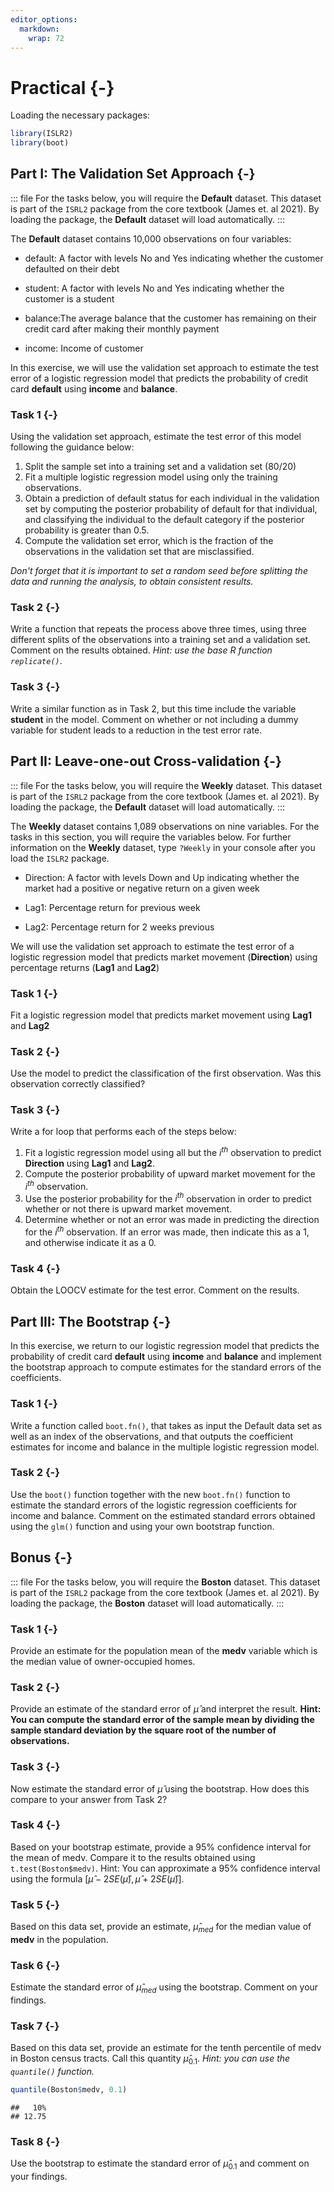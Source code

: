 ```yaml
---
editor_options:
  markdown:
    wrap: 72
---
```


# Practical {-}

Loading the necessary packages: 


```r
library(ISLR2)
library(boot)
```

## Part I: The Validation Set Approach {-}

::: file
For the tasks below, you will require the **Default** dataset. This dataset is part of the `ISRL2` package from the core textbook (James et. al 2021). By loading the package, the **Default** dataset will load automatically. 
:::

The **Default** dataset contains 10,000 observations on four variables:   

- default: A factor with levels No and Yes indicating whether the customer defaulted on their debt  

- student: A factor with levels No and Yes indicating whether the customer is a student  

- balance:The average balance that the customer has remaining on their credit card after making their monthly payment  

- income: Income of customer   

In this exercise, we will use the validation set approach to estimate the test error of a logistic regression model that predicts the probability of credit card **default** using **income** and **balance**. 

### Task 1 {-}

Using the validation set approach, estimate the test error of this model following the guidance below: 

1. Split the sample set into a training set and a validation set (80/20)  
2. Fit a multiple logistic regression model using only the training observations.   
3. Obtain a prediction of default status for each individual in the validation set by computing the posterior probability of default for that individual, and classifying the individual to the default category if the posterior probability is greater than 0.5.  
4. Compute the validation set error, which is the fraction of the observations in the validation set that are misclassified.

*Don't forget that it is important to set a random seed before splitting the data and running the analysis, to obtain consistent results.*

### Task 2 {-}

Write a function that repeats the process above three times, using three different splits of the observations into a training set and a validation set. Comment on the results obtained. *Hint: use the base R function `replicate()`*.

### Task 3 {-}

Write a similar function as in Task 2, but this time include the variable **student** in the model. Comment on whether or not including a dummy variable for student leads to a reduction in the test error rate.

## Part II: Leave-one-out Cross-validation {-}

::: file
For the tasks below, you will require the **Weekly** dataset. This dataset is part of the `ISRL2` package from the core textbook (James et. al 2021). By loading the package, the **Default** dataset will load automatically. 
:::

The **Weekly** dataset contains 1,089 observations on nine variables. For the tasks in this section, you will require the variables below. For further information on the **Weekly** dataset, type `?Weekly` in your console after you load the `ISLR2` package.   

- Direction: A factor with levels Down and Up indicating whether the market had a positive or negative return on a given week  

- Lag1: Percentage return for previous week  

- Lag2: Percentage return for 2 weeks previous   

We will use the validation set approach to estimate the test error of a logistic regression model that predicts market movement (**Direction**) using percentage returns (**Lag1** and **Lag2**)

### Task 1 {-}

Fit a logistic regression model that predicts market movement using **Lag1** and **Lag2**

### Task 2 {-}

Use the model to predict the classification of the first observation. Was this observation correctly classified?
 
### Task 3 {-}

Write a for loop that performs each of the steps below: 

1. Fit a logistic regression model using all but the $i^{th}$ observation to predict **Direction** using **Lag1** and **Lag2**. 
2. Compute the posterior probability of upward market movement for the $i^{th}$ observation.
3. Use the posterior probability for the $i^{th}$ observation in order to predict whether or not there is upward market movement.
4. Determine whether or not an error was made in predicting the direction for the $i^{th}$ observation. If an error was made, then indicate this as a 1, and otherwise indicate it as a 0.


### Task 4 {-}

Obtain the LOOCV estimate for the test error. Comment on the results.

## Part III: The Bootstrap {-}

In this exercise, we return to our logistic regression model that predicts the probability of credit card **default** using **income** and **balance** and implement the bootstrap approach to compute estimates for the standard errors of the coefficients. 

### Task 1 {-}

Write a function called `boot.fn()`, that takes as input the Default data set as well as an index of the observations, and that outputs the coefficient estimates for income and balance in the multiple logistic regression model.


### Task 2 {-}

Use the `boot()` function together with the new `boot.fn()` function to estimate the standard errors of the logistic regression coefficients for income and balance. Comment on the estimated standard errors obtained using the `glm()` function and using your own bootstrap function.

## Bonus {-}

::: file
For the tasks below, you will require the **Boston** dataset. This dataset is part of the `ISRL2` package from the core textbook (James et. al 2021). By loading the package, the **Boston** dataset will load automatically. 
:::

### Task 1 {-}

Provide an estimate for the population mean of the **medv** variable which is the median value of owner-occupied homes. 

### Task 2 {-}

Provide an estimate of the standard error of  $\hat{\mu}$ and interpret the result. **Hint: You can compute the standard error of the sample mean by dividing the sample standard deviation by the square root of the number of observations.**
 
### Task 3 {-}

Now estimate the standard error of  $\hat{\mu}$ using the bootstrap. How does this compare to your answer from Task 2?

### Task 4 {-}

Based on your bootstrap estimate, provide a 95% confidence interval for the mean of medv. Compare it to the results obtained using `t.test(Boston$medv)`. Hint: You can approximate a 95% confidence interval using the formula  $[\hat{\mu}−2SE(\hat{\mu}),\hat{\mu} + 2SE(\hat{\mu})]$. 

### Task 5 {-}

Based on this data set, provide an estimate,  $\hat{\mu}_{med}$ for the median value of **medv** in the population.
 
### Task 6 {-}

Estimate the standard error of $\hat{\mu}_{med}$ using the bootstrap. Comment on your findings.
 
### Task 7 {-}

Based on this data set, provide an estimate for the tenth percentile of medv in Boston census tracts. Call this quantity  $\hat{\mu}_{0.1}$. *Hint: you can use the `quantile()` function.*
 

```r
quantile(Boston$medv, 0.1)
```

```
##   10% 
## 12.75
```

### Task 8 {-}

Use the bootstrap to estimate the standard error of  $\hat{\mu}_{0.1}$ and comment on your findings.

